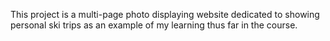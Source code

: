 This project is a multi-page photo displaying website dedicated to showing personal ski trips as an example of my learning thus far in the course.
